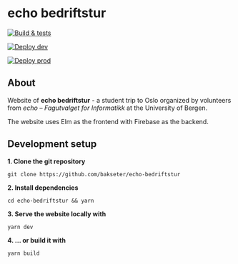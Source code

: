 # echo bedriftstur

[![Build & tests](https://github.com/bakseter/echo-bedriftstur-frontend/actions/workflows/build_test.yml/badge.svg)](https://github.com/bakseter/echo-bedriftstur-frontend/actions/workflows/build_test.yml)

[![Deploy dev](https://github.com/bakseter/echo-bedriftstur-frontend/actions/workflows/deploy_dev.yml/badge.svg?branch=develop)](https://github.com/bakseter/echo-bedriftstur-frontend/actions/workflows/deploy_dev.yml)

[![Deploy prod](https://github.com/bakseter/echo-bedriftstur-frontend/actions/workflows/deploy_prod.yml/badge.svg?branch=master)](https://github.com/bakseter/echo-bedriftstur-frontend/actions/workflows/deploy_prod.yml)

## About

Website of **echo bedriftstur** - a student trip to Oslo organized by volunteers from _echo – Fagutvalget for Informatikk_ at the University of Bergen.

The website uses Elm as the frontend with Firebase as the backend.

## Development setup

**1. Clone the git repository**
    
    git clone https://github.com/bakseter/echo-bedriftstur

**2. Install dependencies**

    cd echo-bedriftstur && yarn

**3. Serve the website locally with**
    
    yarn dev

**4. ... or build it with**

    yarn build
